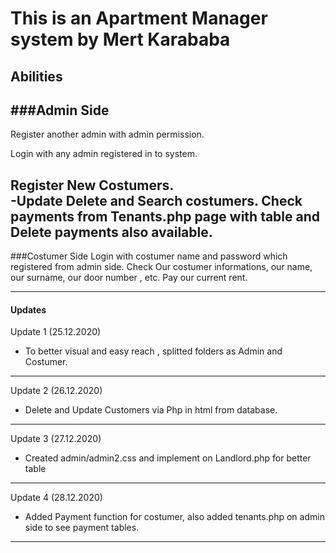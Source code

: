 # This is an Apartment Manager system by Mert Karababa



## Abilities

###Admin Side
--------------------------------------------------------------------------------
Register another admin with admin permission.

Login with any admin registered in to system.

Register New Costumers.   
-Update Delete and Search costumers.
Check payments from Tenants.php page with table and  Delete payments also available.
--------------------------------------------------------------------------------
###Costumer Side
Login with costumer name and password which registered from admin side.
Check Our costumer informations, our name, our surname, our door number , etc.
Pay our current rent.


-------------------------------------------------------------------------------
#### Updates

Update 1   (25.12.2020)
- To better visual and easy reach , splitted folders as Admin and Costumer.
--------------------------------------------------------------------------------

Update 2 (26.12.2020)
- Delete and Update Customers via Php in html from database.
--------------------------------------------------------------------------------
Update 3 (27.12.2020)
- Created admin/admin2.css and implement on Landlord.php for better table
--------------------------------------------------------------------------------
Update 4 (28.12.2020)
- Added Payment function for costumer, also added tenants.php on admin side to see payment tables.

--------------------------------------------------------------------------------
